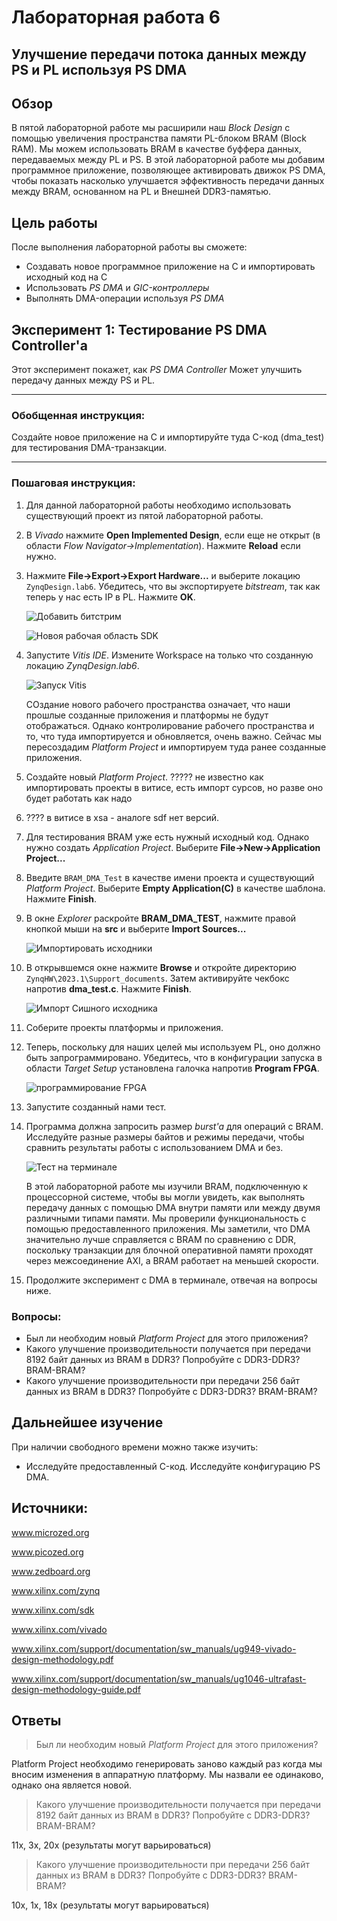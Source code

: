 # Лабораторная работа 6

## Улучшение передачи потока данных между PS и PL используя PS DMA

## Обзор

В пятой лабораторной работе мы расширили наш *Block Design* с помощью увеличения пространства памяти PL-блоком BRAM (Block RAM). Мы можем использовать BRAM в качестве буффера данных, передаваемых между PL и PS. В этой лабораторной работе мы добавим программное приложение, позволяющее активировать движок PS DMA, чтобы показать насколько улучшается эффективность передачи данных между BRAM, основанном на PL и Внешней DDR3-памятью.

## Цель работы

После выполнения лабораторной работы вы сможете:

* Создавать новое программное приложение на C и импортировать исходный код на С
* Использовать *PS DMA* и *GIC-контроллеры*
* Выполнять DMA-операции используя *PS DMA*

## Эксперимент 1: Тестирование PS DMA Controller'a

Этот эксперимент покажет, как *PS DMA Controller* Может улучшить передачу данных между PS и PL.

---

### **Обобщенная инструкция:**

Создайте новое приложение на C и импортируйте туда C-код (dma_test) для тестирования DMA-транзакции.

---

### **Пошаговая инструкция:**

1. Для данной лабораторной работы необходимо использовать существующий проект из пятой лабораторной работы.

2. В *Vivado* нажмите **Open Implemented Design**, если еще не открыт (в области *Flow Navigator->Implementation*). Нажмите **Reload** если нужно.

3. Нажмите **File->Export->Export Hardware...** и выберите локацию `ZynqDesign.lab6`. Убедитесь, что вы экспортируете *bitstream*, так как теперь у нас есть IP в PL. Нажмите **OK**.

    ![Добавить битстрим](./resources/lab6/Include%20Bitstream.png)

    ![Новоя рабочая область SDK](./resources/lab6/New%20SDK%20Workspace.png)

4. Запустите *Vitis IDE*. Измените Workspace на только что созданную локацию *ZynqDesign.lab6*.

    ![Запуск Vitis](./resources/lab6/Launcg%20SDK.png)

    СОздание нового рабочего пространства означает, что наши прошлые созданные приложения и платформы не будут отображаться. Однако контролирование рабочего пространства и то, что туда импортируется и обновляется, очень важно. Сейчас мы пересоздадим *Platform Project* и импортируем туда ранее созданные приложения.

5. Создайте новый *Platform Project*. ????? не известно как импортировать проекты в витисе, есть импорт сурсов, но разве оно будет работать как надо

8. ???? в витисе в xsa - аналоге sdf нет версий.

9. Для тестирования BRAM уже есть нужный исходный код. Однако нужно создать *Application Project*. Выберите **File->New->Application Project...**

10. Введите `BRAM_DMA_Test` в качестве имени проекта и существующий *Platform Project*. Выберите **Empty Application(C)** в качестве шаблона. Нажмите **Finish**.

11. В окне *Explorer* раскройте **BRAM_DMA_TEST**, нажмите правой кнопкой мыши на **src** и выберите **Import Sources...**

    ![Импортировать исходники](./resources/lab6/Import%20code%20source.png)

12. В открывшемся окне нажмите **Browse** и откройте директорию `ZynqHW\2023.1\Support_documents`. Затем активируйте чекбокс напротив **dma_test.c**. Нажмите **Finish**.

    ![Импорт Сишного исходника](./resources/lab6/Import%20C%20Source.png)

13. Соберите проекты платформы и приложения.

14. Теперь, поскольку для наших целей мы используем PL, оно должно быть запрограммировано. Убедитесь, что в конфигурации запуска в области *Target Setup* установлена галочка напротив **Program FPGA**.

    ![программирование FPGA](./resources/lab6/Program%20FPGA.png)

15. Запустите созданный нами тест.

16. Программа должна запросить размер *burst'a* для операций с BRAM. Исследуйте разные размеры байтов и режимы передачи, чтобы сравнить результаты работы с использованием DMA и без.

    ![Тест на терминале](./resources/lab6/BRAM_DMA_TEST%20running%20on%20Terminal.png)

    В этой лабораторной работе мы изучили BRAM, подключенную к процессорной системе, чтобы вы могли увидеть, как выполнять передачу данных с помощью DMA внутри памяти или между двумя различными типами памяти. Мы проверили функциональность с помощью предоставленного приложения. Мы заметили, что DMA значительно лучше справляется с BRAM по сравнению с DDR, поскольку транзакции для блочной оперативной памяти проходят через межсоединение AXI, а BRAM работает на меньшей скорости.

17. Продолжите эксперимент с DMA в терминале, отвечая на вопросы ниже.

### **Вопросы:**

* Был ли необходим новый *Platform Project* для этого приложения?
* Какого улучшение производительности получается при передачи 8192 байт данных из BRAM в DDR3? Попробуйте с DDR3-DDR3? BRAM-BRAM?
* Какого улучшение производительности при передачи 256 байт данных из BRAM в DDR3? Попробуйте с DDR3-DDR3? BRAM-BRAM?

## Дальнейшее изучение

При наличии свободного времени можно также изучить:

* Исследуйте предоставленный C-код. Исследуйте конфигурацию PS DMA.

## Источники:

www.microzed.org

www.picozed.org

www.zedboard.org

www.xilinx.com/zynq

www.xilinx.com/sdk

www.xilinx.com/vivado

www.xilinx.com/support/documentation/sw_manuals/ug949-vivado-design-methodology.pdf

www.xilinx.com/support/documentation/sw_manuals/ug1046-ultrafast-design-methodology-guide.pdf

## Ответы

> Был ли необходим новый *Platform Project* для этого приложения?

Platform Project необходимо генерировать заново каждый раз когда мы вносим изменения в аппаратную платформу. Мы назвали ее одинаково, однако она является новой.

> Какого улучшение производительности получается при передачи 8192 байт данных из BRAM в DDR3? Попробуйте с DDR3-DDR3? BRAM-BRAM?

11x, 3x, 20x (результаты могут варьироваться)

> Какого улучшение производительности при передачи 256 байт данных из BRAM в DDR3? Попробуйте с DDR3-DDR3? BRAM-BRAM?

10x, 1x, 18x (результаты могут варьироваться)